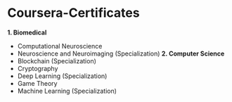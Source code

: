 # Coursera-Certificates
**1. Biomedical**
  - Computational Neuroscience
  - Neuroscience and Neuroimaging (Specialization)
**2. Computer Science**
  - Blockchain (Specialization)
  - Cryptography
  - Deep Learning (Specialization)
  - Game Theory
  - Machine Learning (Specialization)
